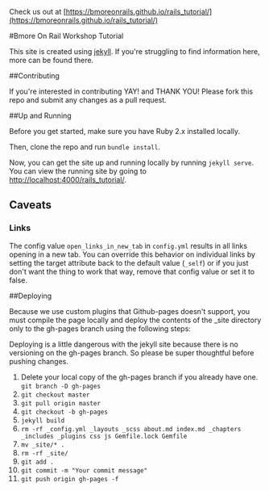 Check us out at [https://bmoreonrails.github.io/rails_tutorial/](https://bmoreonrails.github.io/rails_tutorial/)

#Bmore On Rail Workshop Tutorial

This site is created using [jekyll](https://jekyllrb.com/). If you're struggling to find information here, more can be found there.

##Contributing

If you're interested in contributing YAY! and THANK YOU! Please fork this repo and submit any changes as a pull request. 

##Up and Running

Before you get started, make sure you have Ruby 2.x installed locally.

Then, clone the repo and run `bundle install`.

Now, you can get the site up and running locally by running `jekyll serve`. You can view the running site by going to [http://localhost:4000/rails_tutorial/](http://localhost:4000/rails_tutorial/).

## Caveats

### Links
The config value `open_links_in_new_tab` in `config.yml` results in all links opening in a new tab. You can override this behavior on individual links by setting the target attribute back to the default value (`_self`) or if you just don't want the thing to work that way, remove that config value or set it to false.

##Deploying

Because we use custom plugins that Github-pages doesn't support, you must compile the page locally and deploy the contents of the _site directory only to the gh-pages branch using the following steps: 

Deploying is a little dangerous with the jekyll site because there is no versioning on the gh-pages branch. So please be super thoughtful before pushing changes. 

1. Delete your local copy of the gh-pages branch if you already have one. `git branch -D gh-pages`
1. `git checkout master`
1. `git pull origin master`
1. `git checkout -b gh-pages`
1. `jekyll build`
1. `rm -rf _config.yml _layouts _scss about.md index.md _chapters _includes _plugins css js Gemfile.lock Gemfile`
1. `mv _site/* .`
1. `rm -rf _site/`
1. `git add .`
1. `git commit -m "Your commit message"`
1. `git push origin gh-pages -f`
